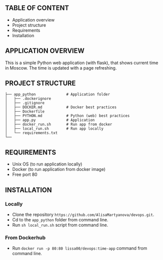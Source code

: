 ## TABLE OF CONTENT

 * Application overview
 * Project structure
 * Requirements
 * Installation
 
## APPLICATION OVERVIEW
 
This is a simple Python web application (with flask), that shows current time in Moscow. The time is updated with a page refreshing.

## PROJECT STRUCTURE


    ├── app_python              # Application folder
    │   ├── .dockerignore        
    │   ├── .gitignore         
    │   ├── DOCKER.md           # Docker best practices
    │   ├── Dockerfile     
    │   ├── PYTHON.md           # Python (web) best practices
    │   ├── app.py              # Application
    │   ├── docker_run.sh       # Run app from docker
    │   ├── local_run.sh        # Run app locally
    │   └── requirements.txt               
    └──
    
## REQUIREMENTS

* Unix OS (to run application locally)
* Docker (to run application from docker image)
* Free port 80

## INSTALLATION

### Locally

* Clone the repository `https://github.com/AlisaMartyanova/devops.git`.
* Cd to the `app_python` folder from command line.
* Run `sh local_run.sh` script from command line.

### From Dockerhub

* Run `docker run -p 80:80 lissa00/devops:time-app` command from command line.


